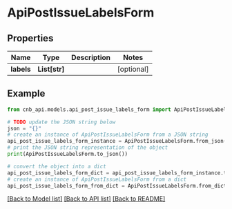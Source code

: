 # ApiPostIssueLabelsForm


## Properties

Name | Type | Description | Notes
------------ | ------------- | ------------- | -------------
**labels** | **List[str]** |  | [optional] 

## Example

```python
from cnb_api.models.api_post_issue_labels_form import ApiPostIssueLabelsForm

# TODO update the JSON string below
json = "{}"
# create an instance of ApiPostIssueLabelsForm from a JSON string
api_post_issue_labels_form_instance = ApiPostIssueLabelsForm.from_json(json)
# print the JSON string representation of the object
print(ApiPostIssueLabelsForm.to_json())

# convert the object into a dict
api_post_issue_labels_form_dict = api_post_issue_labels_form_instance.to_dict()
# create an instance of ApiPostIssueLabelsForm from a dict
api_post_issue_labels_form_from_dict = ApiPostIssueLabelsForm.from_dict(api_post_issue_labels_form_dict)
```
[[Back to Model list]](../README.md#documentation-for-models) [[Back to API list]](../README.md#documentation-for-api-endpoints) [[Back to README]](../README.md)


